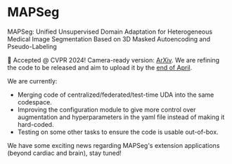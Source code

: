 # MAPSeg
MAPSeg: Unified Unsupervised Domain Adaptation for Heterogeneous Medical Image Segmentation Based on 3D Masked Autoencoding and Pseudo-Labeling

:beers: Accepted @ CVPR 2024! Camera-ready version: [ArXiv](https://arxiv.org/abs/2303.09373). We are refining the code to be released and aim to upload it by the <ins>end of April</ins>.

We are currently:
- Merging code of centralized/federated/test-time UDA into the same codespace. 
- Improving the configuration module to give more control over augmentation and hyperparameters in the yaml file instead of making it hard-coded. 
- Testing on some other tasks to ensure the code is usable out-of-box. 

We have some exciting news regarding MAPSeg's extension applications (beyond cardiac and brain), stay tuned! 
